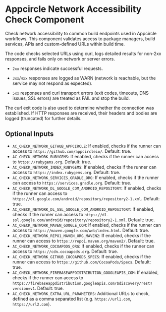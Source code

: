# Appcircle Network Accessibility Check Component

Check network accessibility to common build endpoints used in Appcircle workflows. This component validates access to package managers, build services, APIs and custom-defined URLs within build time.

The code checks selected URLs using curl, logs detailed results for non-2xx responses, and fails only on network or server errors.

- `2xx` responses indicate successful requests.

- `3xx`/`4xx` responses are logged as WARN (network is reachable, but the service may not respond as expected).

- `5xx` responses and curl transport errors (exit codes, timeouts, DNS issues, SSL errors) are treated as FAIL and stop the build.

The curl exit code is also used to determine whether the connection was established. If HTTP responses are received, their headers and bodies are logged (truncated) for further details.

## Optional Inputs

- `AC_CHECK_NETWORK_GITHUB_APPCIRCLE`: If enabled, checks if the runner can access to `https://github.com/appcircleio/`. Default: true.
- `AC_CHECK_NETWORK_RUBYGEMS`: If enabled, checks if the runner can access to `https://rubygems.org`. Default: true.
- `AC_CHECK_NETWORK_INDEX_RUBYGEMS`: If enabled, checks if the runner can access to `https://index.rubygems.org`. Default: true.
- `AC_CHECK_NETWORK_SERVICES_GRADLE_ORG`: If enabled, checks if the runner can access to `https://services.gradle.org`. Default: true.
- `AC_CHECK_NETWORK_DL_GOOGLE_COM_ANDROID_REPOSITORY`: If enabled, checks if the runner can access to `https://dl.google.com/android/repository/repository2-1.xml`. Default: true.
- `AC_CHECK_NETWORK_DL_SSL_GOOGLE_COM_ANDROID_REPOSITORY`: If enabled, checks if the runner can access to `https://dl-ssl.google.com/android/repository/repository2-1.xml`. Default: true.
- `AC_CHECK_NETWORK_MAVEN_GOOGLE_COM`: If enabled, checks if the runner can access to `https://maven.google.com/web/index.html`. Default: true.
- `AC_CHECK_NETWORK_REPO1_MAVEN_ORG_MAVEN2`: If enabled, checks if the runner can access to `https://repo1.maven.org/maven2/`. Default: true.
- `AC_CHECK_NETWORK_CDCOAPODS_ORG`: If enabled, checks if the runner can access to `https://cdn.cocoapods.org`. Default: true.
- `AC_CHECK_NETWORK_GITHUB_COCOAPODS_SPECS`: If enabled, checks if the runner can access to `https://github.com/CocoaPods/Specs`. Default: true.
- `AC_CHECK_NETWORK_FIREBASEAPPDISTRIBUTION_GOOGLEAPIS_COM`: If enabled, checks if the runner can access to `https://firebaseappdistribution.googleapis.com/$discovery/rest?version=v1`. Default: true.
- `AC_CHECK_NETWORK_EXTRA_URL_PARAMETERS`: Additional URLs to check, defined as a comma separated list (e.g. `https://url1.com`, `https://url2.com`).
